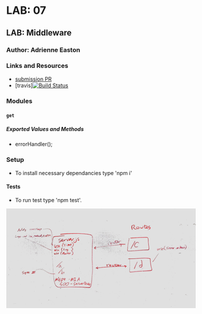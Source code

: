 # LAB: 07

## LAB: Middleware

### Author: Adrienne Easton

### Links and Resources
* [submission PR](https://github.com/401-advanced-javascript-aeaston/lab-07-middleware/pull/1)
* [travis][![Build Status](https://travis-ci.com/401-advanced-javascript-aeaston/lab-07-middleware.svg?branch=master)](https://travis-ci.com/401-advanced-javascript-aeaston/lab-07-middleware)

### Modules
#### `get`
##### Exported Values and Methods
* errorHandler();

### Setup
* To install necessary dependancies type 'npm i'
  
#### Tests
* To run test type 'npm test'.

![diagram](./assets/lab7pic.jpg)